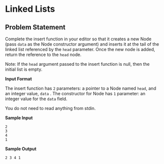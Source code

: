 # Linked Lists

## Problem Statement
Complete the insert function in your editor so that it creates a new Node (pass `data`  as the Node constructor argument) and inserts it at the tail of the linked list referenced by the `head` parameter. Once the new node is added, return the reference to the `head` node.

Note: If the `head` argument passed to the insert function is null, then the initial list is empty.

**Input Format**

The insert function has `2` parameters: a pointer to a Node named `head`, and an integer value, `data` .
The constructor for Node has `1` parameter: an integer value for the `data` field.

You do not need to read anything from stdin.

**Sample Input**
```
2
3
4
1
```

**Sample Output**
```
2 3 4 1
```
